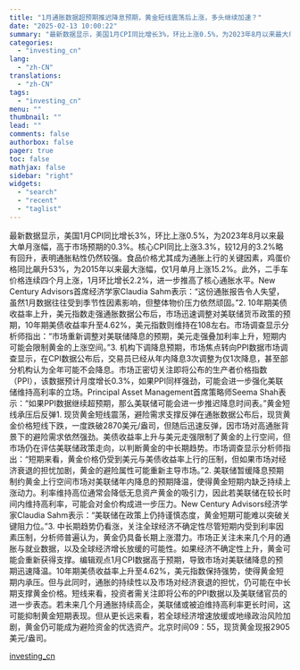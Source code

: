 ```yaml
---
title: "1月通胀数据超预期推迟降息预期，黄金短线震荡后上涨，多头继续加速？"
date: "2025-02-13 10:00:22"
summary: "最新数据显示，美国1月CPI同比增长3%，环比上涨0.5%，为2023年8月以来最大单月涨幅，高于市..."
categories:
  - "investing_cn"
lang:
  - "zh-CN"
translations:
  - "zh-CN"
tags:
  - "investing_cn"
menu: ""
thumbnail: ""
lead: ""
comments: false
authorbox: false
pager: true
toc: false
mathjax: false
sidebar: "right"
widgets:
  - "search"
  - "recent"
  - "taglist"
---
```


最新数据显示，美国1月CPI同比增长3%，环比上涨0.5%，为2023年8月以来最大单月涨幅，高于市场预期的0.3%。核心CPI同比上涨3.3%，较12月的3.2%略有回升，表明通胀粘性仍然较强。食品价格尤其成为通胀上行的关键因素，鸡蛋价格同比飙升53%，为2015年以来最大涨幅，仅1月单月上涨15.2%。此外，二手车价格连续四个月上涨，1月环比增长2.2%，进一步推高了核心通胀水平。New Century Advisors首席经济学家Claudia Sahm表示：“这份通胀报告令人失望，虽然1月数据往往受到季节性因素影响，但整体物价压力依然顽固。”2. 10年期美债收益率上升，美元指数走强通胀数据公布后，市场迅速调整对美联储货币政策的预期，10年期美债收益率升至4.62%，美元指数则维持在108左右。市场调查显示分析师指出：“市场重新调整对美联储降息的预期，美元走强叠加利率上升，短期内可能会限制黄金的上涨空间。”3. 机构下调降息预期，市场焦点转向PPI数据市场调查显示，在CPI数据公布后，交易员已经从年内降息3次调整为仅1次降息，甚至部分机构认为全年可能不会降息。市场正密切关注即将公布的生产者价格指数（PPI），该数据预计月度增长0.3%，如果PPI同样强劲，可能会进一步强化美联储维持高利率的立场。Principal Asset Management首席策略师Seema Shah表示：“如果PPI数据继续超预期，那么美联储可能会进一步推迟降息时间表。”黄金短线承压后反弹1. 现货黄金短线震荡，避险需求支撑反弹在通胀数据公布后，现货黄金价格短线下跌，一度跌破2870美元/盎司，但随后迅速反弹，因市场对高通胀背景下的避险需求依然强劲。美债收益率上升与美元走强限制了黄金的上行空间，但市场仍在评估美联储政策走向，以判断黄金的中长期趋势。市场调查显示分析师指出：“短期来看，黄金价格仍受到美元与美债收益率上行的压制，但如果市场对经济衰退的担忧加剧，黄金的避险属性可能重新主导市场。”2. 美联储暂缓降息预期制约黄金上行空间市场对美联储年内降息的预期降温，使得黄金短期内缺乏持续上涨动力。利率维持高位通常会降低无息资产黄金的吸引力，因此若美联储在较长时间内维持高利率，可能会对金价构成进一步压力。New Century Advisors经济学家Claudia Sahm表示：“美联储在政策上仍持谨慎态度，黄金短期可能难以突破关键阻力位。”3. 中长期趋势仍看涨，关注全球经济不确定性尽管短期内受到利率因素压制，分析师普遍认为，黄金仍具备长期上涨潜力。市场正关注未来几个月的通胀与就业数据，以及全球经济增长放缓的可能性。如果经济不确定性上升，黄金可能会重新获得支撑。编辑观点1月CPI数据高于预期，导致市场对美联储降息的预期迅速降温。10年期美债收益率上升至4.62%，美元指数保持强势，使得黄金短期内承压。但与此同时，通胀的持续性以及市场对经济衰退的担忧，仍可能在中长期支撑黄金价格。短线来看，投资者需关注即将公布的PPI数据以及美联储官员的进一步表态。若未来几个月通胀持续高企，美联储或被迫维持高利率更长时间，这可能抑制黄金短期表现。但从更长远来看，若全球经济增速放缓或地缘政治风险加剧，黄金仍可能成为避险资金的优选资产。北京时间09：55，现货黄金现报2905美元/盎司。

[investing_cn](https://cn.investing.com/news/commodities-news/article-2669256)

